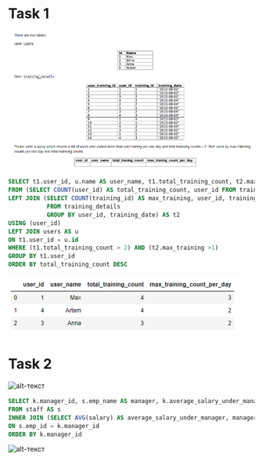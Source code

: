 # Task 1


![alt-текст](https://github.com/marynamarina/SQL/blob/master/SQL_1/Task_1.png "Task 1")

``` sql
SELECT t1.user_id, u.name AS user_name, t1.total_training_count, t2.max_training AS max_training_count_per_day
FROM (SELECT COUNT(user_id) AS total_training_count, user_id FROM training_details GROUP BY user_id) as t1
LEFT JOIN (SELECT COUNT(training_id) AS max_training, user_id, training_date 
           FROM training_details 
           GROUP BY user_id, training_date) AS t2
USING (user_id)
LEFT JOIN users AS u
ON t1.user_id = u.id
WHERE (t1.total_training_count > 2) AND (t2.max_training >1)
GROUP BY t1.user_id
ORDER BY total_training_count DESC
```

![alt-текст](https://github.com/marynamarina/SQL/blob/master/SQL_1/Solution_1.png "Solution 1")

# Task 2


![alt-текст](https://github.com/marynamarina/SQL/blob/master/SQL_2/Task_1.png "Task 1")

``` sql
SELECT k.manager_id, s.emp_name AS manager, k.average_salary_under_manager
FROM staff AS s
INNER JOIN (SELECT AVG(salary) AS average_salary_under_manager, manager_id FROM staff GROUP BY manager_id) AS k
ON s.emp_id = k.manager_id
ORDER BY k.manager_id
```

![alt-текст](https://github.com/marynamarina/SQL/blob/master/SQL_2/Solution_1.png "Solution 1")
